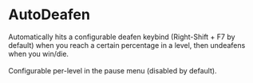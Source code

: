 # AutoDeafen

Automatically hits a configurable deafen keybind (Right-Shift + F7 by default) when you reach a certain percentage in a level, then undeafens when you win/die. <br>
<br>
Configurable per-level in the pause menu (disabled by default).
